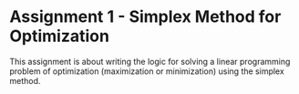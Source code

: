 # Assignment 1 - Simplex Method for Optimization

This assignment is about writing the logic for solving a linear programming problem of optimization (maximization or minimization) using the simplex method.
